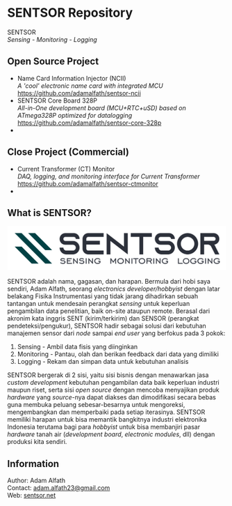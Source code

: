 # SENTSOR Repository
SENTSOR  
_Sensing - Monitoring - Logging_  

## Open Source Project
- Name Card Information Injector (NCII)  
  _A 'cool' electronic name card with integrated MCU_  
  https://github.com/adamalfath/sentsor-ncii
- SENTSOR Core Board 328P  
  _All-in-One development board (MCU+RTC+uSD) based on ATmega328P optimized for datalogging_  
  https://github.com/adamalfath/sentsor-core-328p
-

## Close Project (Commercial)
- Current Transformer (CT) Monitor  
  _DAQ, logging, and monitoring interface for Current Transformer_  
  https://github.com/adamalfath/sentsor-ctmonitor
-

## What is SENTSOR?
<img src="https://github.com/adamalfath/sentsor/blob/master/media/sentsor-full.png" width="600">  

SENTSOR adalah nama, gagasan, dan harapan. Bermula dari hobi saya sendiri, Adam Alfath, seorang *electronics developer/hobbyist* dengan latar belakang Fisika Instrumentasi yang tidak jarang dihadirkan sebuah tantangan untuk mendesain perangkat *sensing* untuk keperluan pengambilan data penelitian, baik on-site ataupun remote. Berasal dari akronim kata inggris SENT (kirim/terkirim) dan SENSOR (perangkat pendeteksi/pengukur), SENTSOR hadir sebagai solusi dari kebutuhan manajemen sensor dari *node* sampai *end user* yang berfokus pada 3 pokok:
1. Sensing - Ambil data fisis yang diinginkan
2. Monitoring - Pantau, olah dan berikan feedback dari data yang dimiliki
3. Logging - Rekam dan simpan data untuk kebutuhan analisis  

SENTSOR bergerak di 2 sisi, yaitu sisi bisnis dengan menawarkan jasa *custom development* kebutuhan pengambilan data baik keperluan industri maupun riset, serta sisi *open source* dengan mencoba menyajikan produk *hardware* yang *source*-nya dapat diakses dan dimodifikasi secara bebas guna membuka peluang sebesar-besarnya untuk mengoreksi, mengembangkan dan memperbaiki pada setiap iterasinya. SENTSOR memiliki harapan untuk bisa memantik bangkitnya industri elektronika Indonesia terutama bagi para *hobbyist* untuk bisa membanjiri pasar *hardware* tanah air (*development board*, *electronic modules*, dll) dengan produksi kita sendiri.

## Information
Author: Adam Alfath  
Contact: adam.alfath23@gmail.com  
Web: [sentsor.net](http://www.sentsor.net)
